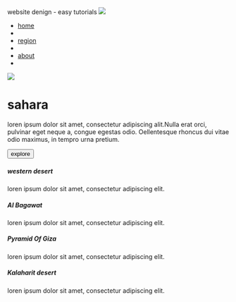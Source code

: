 <html>
 <head>
   <meta name="" content=""
         <title>website denign - easy tutorials</title>    
  <link rel="stylesheet" href="index.css />
  </head>
<body>
  <div class="container">
    <img src="images/2cho.jpg" class="logo"
         <nav>
    <ul>
      <li><a href="">home</a><li>
       <li><a href="">region</a><li>
       <li><a href="">about</a><li>
    </ul>
    </nav>
  <img src="immages/mune.png" class="menu-icon">
  </div>

<div class="row">
  <div class="col">
    <h1>sahara</h1>
    <p> loren ipsum dolor sit amet, consectetur adipiscing alit.Nulla erat orci, pulvinar eget neque a, congue egestas odio. Oellentesque rhoncus dui vitae odio maximus, in tempro urna pretium.</p>  
    <button type="button">explore</button>
  </div>
  <div class="col">
    <div class="card card1">
      <h5> western desert</h5>
      <p> loren ipsum dolor sit amet, consectetur adipiscing elit.</p> 
    </div>
  </div>
    <div class="card card2">
      <h5> AI Bagawat</h5>
      <p> loren ipsum dolor sit amet, consectetur adipiscing elit.</p> 
    </div>
    <div class="card card3">
      <h5> Pyramid Of Giza</h5>
      <p> loren ipsum dolor sit amet, consectetur adipiscing elit.</p> 
    </div>
    <div class="card card4">
      <h5> Kalaharit desert</h5>
      <p> loren ipsum dolor sit amet, consectetur adipiscing elit.</p> 
    </div>
  </div>
         
         
 
  
  
  
    

